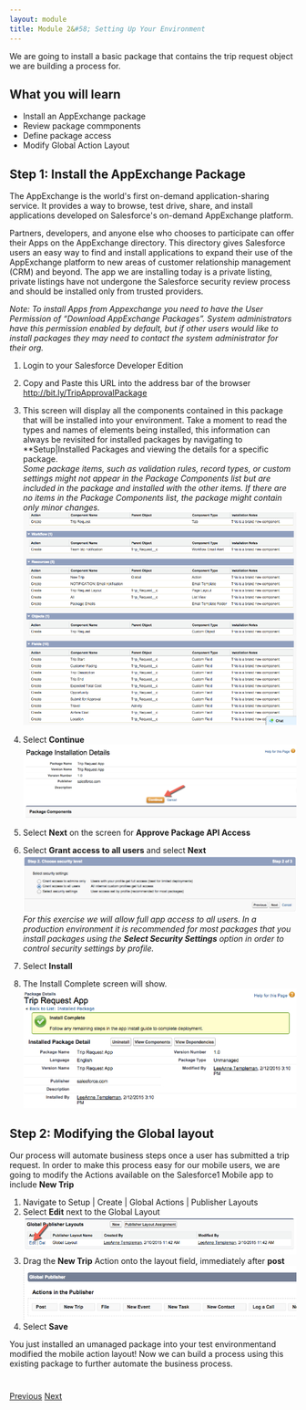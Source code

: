 ```yaml
---
layout: module
title: Module 2&#58; Setting Up Your Environment
---
```


We are going to install a basic package that contains the trip request object we are building a process for. 

## What you will learn
- Install an AppExchange package
- Review package commponents
- Define package access
- Modify Global Action Layout


## Step 1: Install the AppExchange Package

The AppExchange is the world's first on-demand application-sharing service. It provides a way to browse, test drive, share, and install applications developed on Salesforce's on-demand AppExchange platform.

Partners, developers, and anyone else who chooses to participate can offer their Apps on the AppExchange directory. This directory gives Salesforce users an easy way to find and install applications to expand their use of the AppExchange platform to new areas of customer relationship management (CRM) and beyond.
The app we are installing today is a private listing, private listings have not undergone the Salesforce security review process and should be installed only from trusted providers. 

*Note: To install Apps from Appexchange you need to have the User Permission of “Download AppExchange Packages”.  System administrators have this permission enabled by default, but if other users would like to install packages they may need to contact the system administrator for their org.*

1. Login to your Salesforce Developer Edition

2. Copy and Paste this URL into the address bar of the browser http://bit.ly/TripApprovalPackage 

3. This screen will display all the components contained in this package that will be installed into your environment. Take a moment to read the types and names of elements being installed, this information can always be revisited for installed packages by navigating to **Setup|Installed Packages and viewing the details for a specific package.  
*Some package items, such as validation rules, record types, or custom settings might not appear in the Package Components list but are included in the package and installed with the other items. If there are no items in the Package Components list, the package might contain only minor changes.*
![](images/package2.jpg)

4. Select **Continue** 
![](images/package1.jpg)

5. Select **Next** on the screen for **Approve Package API Access**

6. Select **Grant access to all users** and select **Next**
![](images/package3.jpg)
*For this exercise we will allow full app access to all users. In a production environment it is recommended for most packages that you install packages using the **Select Security Settings** option in order to control security settings by profile.*

7. Select **Install**

8. The Install Complete screen will show.
![](images/package4.jpg)


## Step 2: Modifying the Global layout
Our process will automate business steps once a user has submitted a trip request. In order to make this process easy for our mobile users, we are going to modify the Actions available on the Salesforce1 Mobile app to include **New Trip**

1. Navigate to Setup | Create | Global Actions | Publisher Layouts
2. Select **Edit** next to the Global Layout
![](images/layout1.jpg)
3. Drag the **New Trip** Action onto the layout field, immediately after **post** 
![](images/layout2.jpg)
4. Select **Save**



You just installed an umanaged package into your test environmentand modified the mobile action layout! Now we can build a process using this existing package to further automate the business process. 


<div class="row" style="margin-top:40px;">
<div class="col-sm-12">
<a href="create-developer-edition.html" class="btn btn-default"><i class="glyphicon glyphicon-chevron-left"></i> Previous</a>
<a href="create-apex-controller.html" class="btn btn-default pull-right">Next <i class="glyphicon glyphicon-chevron-right"></i></a>
</div>
</div>

